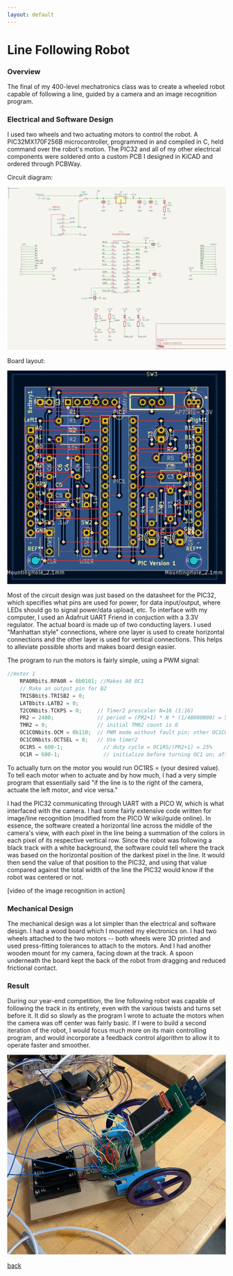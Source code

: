 ```yaml
---
layout: default
---
```


# Line Following Robot

### Overview

The final of my 400-level mechatronics class was to create a wheeled robot capable of following a line, guided by a camera and an image recognition program.

### Electrical and Software Design

I used two wheels and two actuating motors to control the robot. A PIC32MX170F256B microcontroller, programmed in and compiled in C, held command over the robot's motion. The PIC32 and all of my other electrical components were soldered onto a custom PCB I designed in KiCAD and ordered through PCBWay.

Circuit diagram:

![diagram](pics/circuitdiagram.png)

Board layout:

![pcb](pics/boardlayout.png)

Most of the circuit design was just based on the datasheet for the PIC32, which specifies what pins are used for power, for data input/output, where LEDs should go to signal power/data upload, etc. To interface with my computer, I used an Adafruit UART Friend in conjuction with a 3.3V regulator. The actual board is made up of two conducting layers. I used "Manhattan style" connections, where one layer is used to create horizontal connections and the other layer is used for vertical connections. This helps to alleviate possible shorts and makes board design easier.

The program to run the motors is fairly simple, using a PWM signal:

```C
//motor 1
    RPA0Rbits.RPA0R = 0b0101; //Makes A0 OC1
    // Make an output pin for B2
    TRISBbits.TRISB2 = 0;
    LATBbits.LATB2 = 0;
    T2CONbits.TCKPS = 0;     // Timer2 prescaler N=16 (1:16)
    PR2 = 2400;              // period = (PR2+1) * N * (1/48000000) = 50Hz, has to be less than 65000
    TMR2 = 0;                // initial TMR2 count is 0
    OC1CONbits.OCM = 0b110;  // PWM mode without fault pin; other OC1CON bits are defaults
    OC1CONbits.OCTSEL = 0;   // Use timer2
    OC1RS = 600-1;             // duty cycle = OC1RS/(PR2+1) = 25%
    OC1R = 600-1;              // initialize before turning OC1 on; afterward it is read-only
```

To actually turn on the motor you would run OC1RS = (your desired value). To tell each motor when to actuate and by how much, I had a very simple program that essentially said "if the line is to the right of the camera, actuate the left motor, and vice versa."

I had the PIC32 communicating through UART with a PICO W, which is what interfaced with the camera. I had some fairly extensive code written for image/line recognition (modified from the PICO W wiki/guide online). In essence, the software created a horizontal line across the middle of the camera's view, with each pixel in the line being a summation of the colors in each pixel of its respective vertical row. Since the robot was following a black track with a white background, the software could tell where the track was based on the horizontal position of the darkest pixel in the line. It would then send the value of that position to the PIC32, and using that value compared against the total width of the line the PIC32 would know if the robot was centered or not.

[video of the image recognition in action]

### Mechanical Design

The mechanical design was a lot simpler than the electrical and software design. I had a wood board which I mounted my electronics on. I had two wheels attached to the two motors -- both wheels were 3D printed and used press-fitting tolerances to attach to the motors. And I had another wooden mount for my camera, facing down at the track. A spoon underneath the board kept the back of the robot from dragging and reduced frictional contact.

### Result

During our year-end competition, the line following robot was capable of following the track in its entirety, even with the various twists and turns set before it. It did so slowly as the program I wrote to actuate the motors when the camera was off center was fairly basic. If I were to build a second iteration of the robot, I would focus much more on its main controlling program, and would incorporate a feedback control algorithm to allow it to operate faster and smoother.

![linefollower](pics/follower.png)

[back](./)
